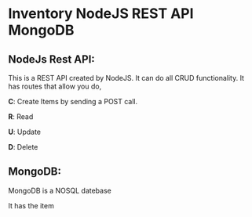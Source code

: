 # Inventory NodeJS REST API MongoDB

## NodeJs Rest API:

This is a REST API created by NodeJS. It can do all CRUD functionality. It has routes that allow you do, 

__C__: Create Items by sending a POST call.


__R__: Read

__U__: Update

__D__: Delete


## MongoDB:

MongoDB is a NOSQL datebase

It has the item 